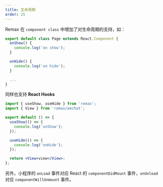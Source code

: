 ```yaml
---
title: 生命周期
order: 25
---
```


Remax 在 `component class` 中增加了对生命周期的支持，如：

```js
export default class Page extends React.Component {
  onShow() {
    console.log('on show');
  }

  onHide() {
    console.log('on hide');
  }

  ...
}
```

同样也支持 **React Hooks**

```jsx
import { useShow, useHide } from 'remax';
import { View } from 'remax/wechat';

export default () => {
  useShow(() => {
    console.log('onShow');
  });

  useHide(() => {
    console.log('onHide');
  });

  return <View>view</View>;
};
```

另外，小程序的 `onLoad` 事件对应 React 的 `componentDidMount` 事件，`onUnload` 对应 `componentWillUnmount` 事件。
